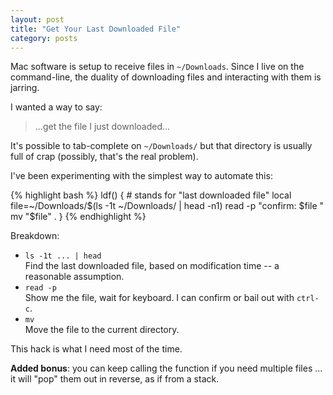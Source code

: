 ```yaml
---
layout: post
title: "Get Your Last Downloaded File"
category: posts
---
```


Mac software is setup to receive files in `~/Downloads`. Since I live on the
command-line, the duality of downloading files and interacting with them is
jarring.

I wanted a way to say:

> ...get the file I just downloaded...

It's possible to tab-complete on `~/Downloads/` but that directory is usually
full of crap (possibly, that's the real problem).

I've been experimenting with the simplest way to automate this:

{% highlight bash %}
ldf() {  # stands for "last downloaded file"
  local file=~/Downloads/$(ls -1t ~/Downloads/ | head -n1)
  read -p "confirm: $file "
  mv "$file" .
}
{% endhighlight %}

Breakdown:

* `ls -1t ... | head`  
  Find the last downloaded file, based on modification time -- a reasonable assumption.
* `read -p`  
  Show me the file, wait for keyboard. I can confirm or bail out with `ctrl-c`.
* `mv`  
  Move the file to the current directory.

This hack is what I need most of the time.

__Added bonus__: you can keep calling the function if you need multiple files
... it will "pop" them out in reverse, as if from a stack.

